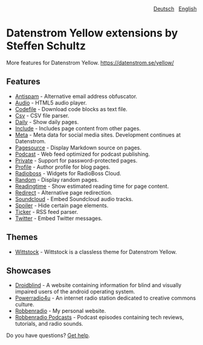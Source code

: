 <p align="right"><a href="README-de.md">Deutsch</a> &nbsp; <a href="README.md">English</a></p>

# Datenstrom Yellow extensions by Steffen Schultz

More features for Datenstrom Yellow. https://datenstrom.se/yellow/

## Features

* [Antispam](https://github.com/schulle4u/yellow-extensions-schulle4u/tree/main/antispam) - Alternative email address obfuscator.
* [Audio](https://github.com/schulle4u/yellow-extensions-schulle4u/tree/main/audio) - HTML5 audio player.
* [Codefile](https://github.com/schulle4u/yellow-extensions-schulle4u/tree/main/codefile) - Download code blocks as text file.
* [Csv](https://github.com/schulle4u/yellow-extensions-schulle4u/tree/main/csv) - CSV file parser.
* [Daily](https://github.com/schulle4u/yellow-extensions-schulle4u/tree/main/daily) - Show daily pages.
* [Include](https://github.com/schulle4u/yellow-extensions-schulle4u/tree/main/include) - Includes page content from other pages.
* [Meta](https://github.com/datenstrom/yellow-extensions/tree/main/source/meta) - Meta data for social media sites. Development continues at Datenstrom.
* [Pagesource](https://github.com/schulle4u/yellow-extensions-schulle4u/tree/main/pagesource) - Display Markdown source on pages.
* [Podcast](https://github.com/schulle4u/yellow-extensions-schulle4u/tree/main/podcast) - Web feed optimized for podcast publishing.
* [Private](https://github.com/schulle4u/yellow-extensions-schulle4u/tree/main/private) - Support for password-protected pages.
* [Profile](https://github.com/schulle4u/yellow-extensions-schulle4u/tree/main/profile) - Author profile for blog pages.
* [Radioboss](https://github.com/schulle4u/yellow-extensions-schulle4u/tree/main/radioboss) - Widgets for RadioBoss Cloud.
* [Random](https://github.com/schulle4u/yellow-extensions-schulle4u/tree/main/random) - Display random pages.
* [Readingtime](https://github.com/schulle4u/yellow-extensions-schulle4u/tree/main/readingtime) - Show estimated reading time for page content.
* [Redirect](https://github.com/schulle4u/yellow-extensions-schulle4u/tree/main/redirect) - Alternative page redirection.
* [Soundcloud](https://github.com/schulle4u/yellow-extensions-schulle4u/tree/main/soundcloud) - Embed Soundcloud audio tracks.
* [Spoiler](https://github.com/schulle4u/yellow-extensions-schulle4u/tree/main/spoiler) - Hide certain page elements.
* [Ticker](https://github.com/schulle4u/yellow-extensions-schulle4u/tree/main/ticker) - RSS feed parser.
* [Twitter](https://github.com/schulle4u/yellow-extensions-schulle4u/tree/main/twitter) - Embed Twitter messages.

## Themes

* [Wittstock](https://github.com/schulle4u/yellow-extensions-schulle4u/tree/main/wittstock) - Wittstock is a classless theme for Datenstrom Yellow.

## Showcases

* [Droidblind](https://droidblind.de) - A website containing information for blind and visually impaired users of the android operating system.
* [Powerradio4u](https://powerradio4u.de) - An internet radio station dedicated to creative commons culture.
* [Robbenradio](https://robbenradio.de) - My personal website.
* [Robbenradio Podcasts](https://podcast.robbenradio.de) - Podcast episodes containing tech reviews, tutorials, and radio sounds.

Do you have questions? [Get help](https://github.com/schulle4u/yellow-extensions-schulle4u/issues).
